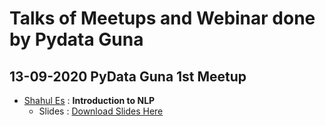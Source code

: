 # Talks of Meetups and Webinar done by Pydata Guna

## 13-09-2020 PyData Guna 1st Meetup

* [Shahul Es](https://github.com/shahules786) : **Introduction to NLP**
   * Slides : [Download Slides Here](https://drive.google.com/file/d/1W99J2MGc9W4BZUByLWUJjXyIzQn4rDz7/view?usp=sharing)
   
